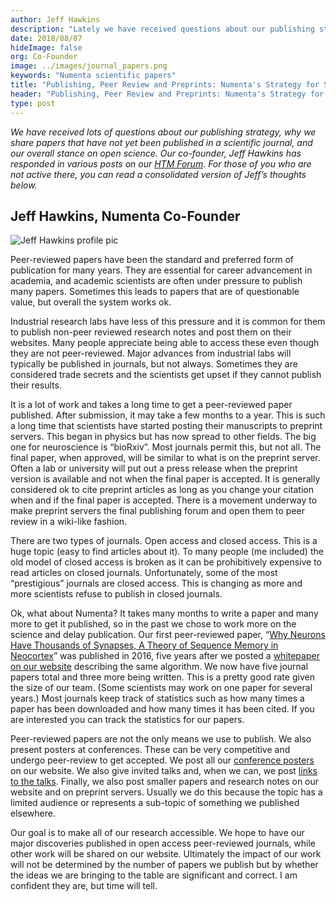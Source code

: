 ```yaml
---
author: Jeff Hawkins
description: "Lately we have received questions about our publishing strategy and why we share articles that have not yet been published in a scientific journal.  Our co-founder, Jeff Hawkins responded to a recent thread on this topic on our HTM Forum. His response is posted here in this blog post."
date: 2018/08/07
hideImage: false
org: Co-Founder
image: ../images/journal_papers.png
keywords: "Numenta scientific papers"
title: "Publishing, Peer Review and Preprints: Numenta's Strategy for Sharing Science"
header: "Publishing, Peer Review and Preprints: Numenta's Strategy for Sharing Science"
type: post
---
```


*We have received lots of questions about our publishing strategy, why we share papers that have not yet been published in a scientific journal, and our overall stance on open science. Our co-founder, Jeff Hawkins has responded in various posts on our [HTM Forum](https://discourse.numenta.org/). For those of you who are not active there, you can read a consolidated version of Jeff’s thoughts below.*

**Jeff Hawkins, Numenta Co-Founder**
----------------------

![Jeff Hawkins profile pic](https://discourse-cdn-sjc2.com/standard14/user_avatar/discourse.numenta.org/jhawkins/120/278_1.png)

Peer-reviewed papers have been the standard and preferred form of publication for many years. They are essential for career advancement in academia, and academic scientists are often under pressure to publish many papers. Sometimes this leads to papers that are of questionable value, but overall the system works ok.

Industrial research labs have less of this pressure and it is common for them to publish non-peer reviewed research notes and post them on their websites. Many people appreciate being able to access these even though they are not peer-reviewed. Major advances from industrial labs will typically be published in journals, but not always. Sometimes they are considered trade secrets and the scientists get upset if they cannot publish their results.

It is a lot of work and takes a long time to get a peer-reviewed paper published. After submission, it may take a few months to a year. This is such a long time that scientists have started posting their manuscripts to preprint servers. This began in physics but has now spread to other fields. The big one for neuroscience is “bioRxiv”. Most journals permit this, but not all. The final paper, when approved, will be similar to what is on the preprint server. Often a lab or university will put out a press release when the preprint version is available and not when the final paper is accepted. It is generally considered ok to cite preprint articles as long as you change your citation when and if the final paper is accepted. There is a movement underway to make preprint servers the final publishing forum and open them to peer review in a wiki-like fashion.

There are two types of journals. Open access and closed access. This is a huge topic (easy to find articles about it). To many people (me included) the old model of closed access is broken as it can be prohibitively expensive to read articles on closed journals. Unfortunately, some of the most “prestigious” journals are closed access. This is changing as more and more scientists refuse to publish in closed journals.

Ok, what about Numenta? It takes many months to write a paper and many more to get it published, so in the past we chose to work more on the science and delay publication. Our first peer-reviewed paper, “[Why Neurons Have Thousands of Synapses, A Theory of Sequence Memory in Neocortex](/neuroscience-research/research-publications/papers/why-neurons-have-thousands-of-synapses-theory-of-sequence-memory-in-neocortex/)” was published in 2016, five years after we posted a [whitepaper on our website](/neuroscience-research/research-publications/papers/hierarchical-temporal-memory-white-paper/) describing the same algorithm. We now have five journal papers total and three more being written. This is a pretty good rate given the size of our team. (Some scientists may work on one paper for several years.) Most journals keep track of statistics such as how many times a paper has been downloaded and how many times it has been cited. If you are interested you can track the statistics for our papers.

Peer-reviewed papers are not the only means we use to publish. We also present posters at conferences. These can be very competitive and undergo peer-review to get accepted. We post all our [conference posters](/neuroscience-research/research-publications/posters/) on our website. We also give invited talks and, when we can, we post [links to the talks](/resources/videos/). Finally, we also post smaller papers and research notes on our website and on preprint servers. Usually we do this because the topic has a limited audience or represents a sub-topic of something we published elsewhere.

Our goal is to make all of our research accessible. We hope to have our major discoveries published in open access peer-reviewed journals, while other work will be shared on our website. Ultimately the impact of our work will not be determined by the number of papers we publish but by whether the ideas we are bringing to the table are significant and correct. I am confident they are, but time will tell.
